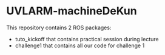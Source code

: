 # UVLARM-machineDeKun

This repository contains 2 ROS packages:
- tuto_kickoff that contains practical session during lecture
- challenge1 that contains all our code for challenge 1